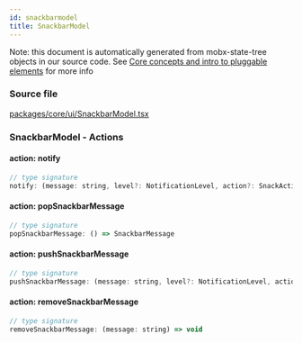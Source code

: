```yaml
---
id: snackbarmodel
title: SnackbarModel
---
```


Note: this document is automatically generated from mobx-state-tree objects in
our source code. See
[Core concepts and intro to pluggable elements](/docs/developer_guide/) for more
info

### Source file

[packages/core/ui/SnackbarModel.tsx](https://github.com/GMOD/jbrowse-components/blob/main/packages/core/ui/SnackbarModel.tsx)

### SnackbarModel - Actions

#### action: notify

```js
// type signature
notify: (message: string, level?: NotificationLevel, action?: SnackAction) => void
```

#### action: popSnackbarMessage

```js
// type signature
popSnackbarMessage: () => SnackbarMessage
```

#### action: pushSnackbarMessage

```js
// type signature
pushSnackbarMessage: (message: string, level?: NotificationLevel, action?: SnackAction) => number
```

#### action: removeSnackbarMessage

```js
// type signature
removeSnackbarMessage: (message: string) => void
```
